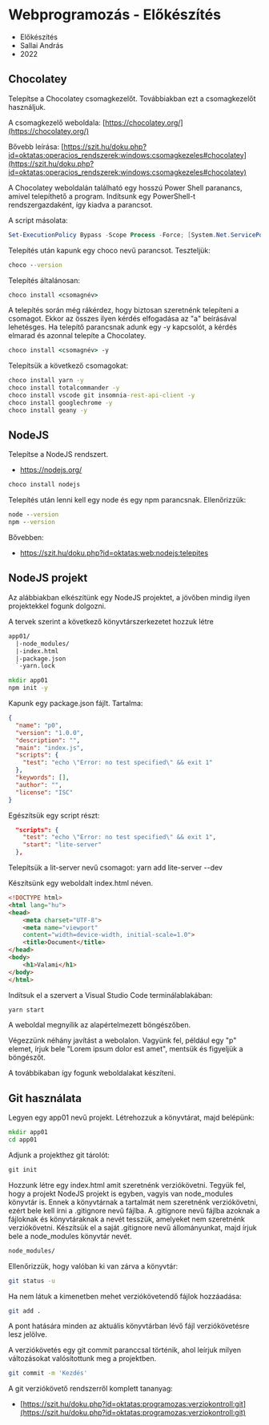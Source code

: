 # Webprogramozás - Előkészítés

* Előkészítés
* Sallai András
* 2022

## Chocolatey

Telepítse a Chocolatey csomagkezelőt. Továbbiakban ezt a csomagkezelőt használjuk.

A csomagkezelő weboldala:
[https://chocolatey.org/](https://chocolatey.org/)

Bővebb leírása:
[https://szit.hu/doku.php?id=oktatas:operacios_rendszerek:windows:csomagkezeles#chocolatey](https://szit.hu/doku.php?id=oktatas:operacios_rendszerek:windows:csomagkezeles#chocolatey)

A Chocolatey weboldalán található egy hosszú Power Shell paranancs, amivel telepíthető a program. Indítsunk egy PowerShell-t rendszergazdaként, így kiadva a parancsot.

A script másolata:

```PowerShell
Set-ExecutionPolicy Bypass -Scope Process -Force; [System.Net.ServicePointManager]::SecurityProtocol = [System.Net.ServicePointManager]::SecurityProtocol -bor 3072; iex ((New-Object System.Net.WebClient).DownloadString('https://community.chocolatey.org/install.ps1'))
```

Telepítés után kapunk egy choco nevű parancsot. Teszteljük:

```cmd
choco --version
```

Telepítés általánosan:

```cmd
choco install <csomagnév>
```

A telepítés során még rákérdez, hogy biztosan szeretnénk telepíteni a csomagot. Ekkor az összes ilyen kérdés elfogadása az "a" beírásával lehetésges. Ha telepítő parancsnak adunk egy -y kapcsolót, a kérdés elmarad és azonnal telepíte a Chocolatey.

```cmd
choco install <csomagnév> -y
```

Telepítsük a következő csomagokat:

```cmd
choco install yarn -y
choco install totalcommander -y
choco install vscode git insomnia-rest-api-client -y
choco install googlechrome -y
choco install geany -y
```

## NodeJS

Telepítse a NodeJS rendszert.

* https://nodejs.org/

```cmd
choco install nodejs
```

Telepítés után lenni kell egy node és egy npm parancsnak. Ellenőrizzük:

```cmd
node --version
npm --version
```

Bővebben:

* https://szit.hu/doku.php?id=oktatas:web:nodejs:telepites

## NodeJS projekt

Az alábbiakban elkészítünk egy NodeJS projektet, a jövőben mindig ilyen projektekkel fogunk dolgozni.

A tervek szerint a következő könyvtárszerkezetet hozzuk létre

```txt
app01/
  |-node_modules/
  |-index.html
  |-package.json
  `-yarn.lock
```

```cmd
mkdir app01
npm init -y
```

Kapunk egy package.json fájlt. Tartalma:

```json
{
  "name": "p0",
  "version": "1.0.0",
  "description": "",
  "main": "index.js",
  "scripts": {
    "test": "echo \"Error: no test specified\" && exit 1"
  },
  "keywords": [],
  "author": "",
  "license": "ISC"
}
```

Egészítsük egy script részt:

```json
  "scripts": {
    "test": "echo \"Error: no test specified\" && exit 1",
    "start": "lite-server"
  },
```

Telepítsük a lit-server nevű csomagot:
yarn add lite-server --dev

Készítsünk egy weboldalt index.html néven.

```html
<!DOCTYPE html>
<html lang="hu">
<head>
    <meta charset="UTF-8">
    <meta name="viewport"
    content="width=device-width, initial-scale=1.0">
    <title>Document</title>
</head>
<body>
    <h1>Valami</h1>
</body>
</html>
```

Indítsuk el a szervert a Visual Studio Code terminálablakában:

```cmd
yarn start
```

A weboldal megnyílik az alapértelmezett böngészőben.

Végezzünk néhány javítást a webolalon.
Vagyünk fel, például egy "p" elemet,
írjuk bele "Lorem ipsum dolor est amet",
mentsük és figyeljük a böngészőt.

A továbbikaban így fogunk weboldalakat készíteni.

## Git használata

Legyen egy app01 nevű projekt. Létrehozzuk a
könyvtárat, majd belépünk:

```cmd
mkdir app01
cd app01
```

Adjunk a projekthez git tárolót:

```cmd
git init
```

Hozzunk létre egy index.html amit szeretnénk verziókövetni.
Tegyük fel, hogy a projekt NodeJS projekt is egyben, vagyis
van node_modules könyvtár is. Ennek a könyvtárnak a tartalmát
nem szeretnénk verziókövetni, ezért bele kell írni a .gitignore
nevű fájlba. A .gitignore nevű fájlba azoknak a fájloknak és
könyvtáraknak a nevét tesszük, amelyeket nem szeretnénk
verziókövetni. Készítsük el a saját .gitignore nevű állományunkat,
majd írjuk bele a node_modules könyvtár nevét.

```txt
node_modules/
```

Ellenőrizzük, hogy valóban ki van zárva a könyvtár:

```bash
git status -u
```

Ha nem látuk a kimenetben mehet verziókövetendő fájlok 
hozzáadása:

```bash
git add .
```

A pont hatására minden az aktuális könyvtárban lévő fájl 
verziókövetésre lesz jelölve.

A verziókövetés egy git commit paranccsal történik, ahol
leírjuk milyen változásokat valósítottunk meg a projektben.

```bash
git commit -m 'Kezdés'
```

A git verziókövető rendszerről komplett tananyag:

* [https://szit.hu/doku.php?id=oktatas:programozas:verziokontroll:git](https://szit.hu/doku.php?id=oktatas:programozas:verziokontroll:git)
